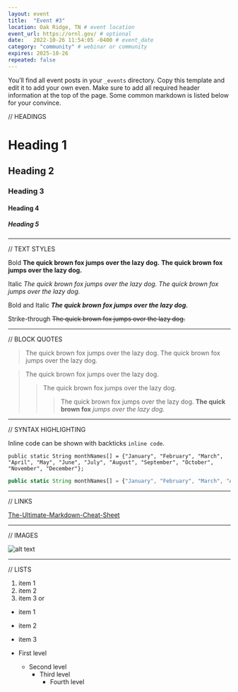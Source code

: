 ```yaml
---
layout: event
title:  "Event #3"
location: Oak Ridge, TN # event location
event_url: https://ornl.gov/ # optional
date:   2022-10-26 11:54:05 -0400 # event_date
category: "community" # webinar or community
expires: 2025-10-26
repeated: false
---
```


You’ll find all event posts in your `_events` directory. Copy this template and edit it to add your own even. Make sure to add all required header information at the top of the page. Some common markdown is listed below for your convince.

// HEADINGS

# Heading 1
## Heading 2
### Heading 3
#### Heading 4
##### Heading 5

---

// TEXT STYLES

Bold
**The quick brown fox jumps over the lazy dog.**
__The quick brown fox jumps over the lazy dog.__

Italic
*The quick brown fox jumps over the lazy dog.*
_The quick brown fox jumps over the lazy dog._

Bold and Italic
**_The quick brown fox jumps over the lazy dog._**

Strike-through
~~The quick brown fox jumps over the lazy dog.~~

---

// BLOCK QUOTES

> The quick brown fox jumps over the lazy dog.
> The quick brown fox jumps over the lazy dog.

> The quick brown fox jumps over the lazy dog.
>> The quick brown fox jumps over the lazy dog.
>>> The quick brown fox jumps over the lazy dog.
> **The quick brown fox** *jumps over the lazy dog.*

--- 

// SYNTAX HIGHLIGHTING

Inline code can be shown with backticks `inline code`.

```
public static String monthNames[] = {"January", "February", "March", "April", "May", "June", "July", "August", "September", "October", "November", "December"};
```

```js
public static String monthNames[] = {"January", "February", "March", "April", "May", "June", "July", "August", "September", "October", "November", "December"};
```

---

// LINKS

[The-Ultimate-Markdown-Cheat-Sheet](https://github.com/lifeparticle/Markdown-Cheatsheet) 

---

// IMAGES

![alt text](https://via.placeholder.com/100)

---

// LISTS

1. item 1
1. item 2
1. item 3
or
* item 1
* item 2
* item 3

* First level
    * Second level
        * Third level
            * Fourth level

